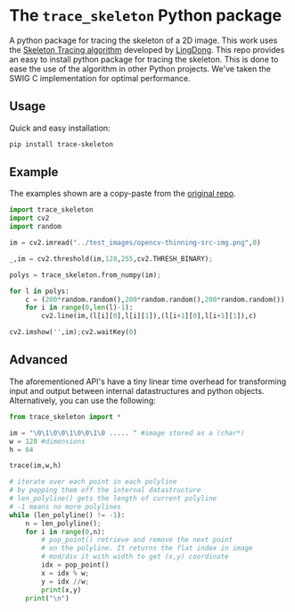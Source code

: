# The `trace_skeleton` Python package

A python package for tracing the skeleton of a 2D image. This work uses the
[Skeleton Tracing algorithm](https://github.com/LingDong-/skeleton-tracing)
developed by [LingDong](https://github.com/LingDong-).
This repo provides an easy to install python package for tracing the skeleton.
This is done to ease the use of the algorithm in other Python projects. We've
taken the SWIG C implementation for optimal performance.

## Usage
Quick and easy installation:
```bash
pip install trace-skeleton
```

## Example
The examples shown are a copy-paste from the
[original repo](https://github.com/LingDong-/skeleton-tracing).

```python
import trace_skeleton
import cv2
import random

im = cv2.imread("../test_images/opencv-thinning-src-img.png",0)

_,im = cv2.threshold(im,128,255,cv2.THRESH_BINARY);

polys = trace_skeleton.from_numpy(im);

for l in polys:
	c = (200*random.random(),200*random.random(),200*random.random())
	for i in range(0,len(l)-1):
		cv2.line(im,(l[i][0],l[i][1]),(l[i+1][0],l[i+1][1]),c)

cv2.imshow('',im);cv2.waitKey(0)
```

## Advanced

The aforementioned API's have a tiny linear time overhead for transforming input
and output between internal datastructures and python objects. Alternatively,
you can use the following: 

```python
from trace_skeleton import *

im = "\0\1\0\0\1\0\0\1\0 ..... " #image stored as a (char*)
w = 128 #dimensions
h = 64

trace(im,w,h)

# iterate over each point in each polyline
# by popping them off the internal datastructure
# len_polyline() gets the length of current polyline
# -1 means no more polylines
while (len_polyline() != -1):
	n = len_polyline();
	for i in range(0,n):
		# pop_point() retrieve and remove the next point
		# on the polyline. It returns the flat index in image
		# mod/div it with width to get (x,y) coordinate
		idx = pop_point()
		x = idx % w;
		y = idx //w;
		print(x,y)
	print("\n")
```